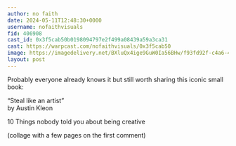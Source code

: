```yaml
---
author: no faith
date: 2024-05-11T12:48:30+0000
username: nofaithvisuals
fid: 406908
cast_id: 0x3f5cab50b0198094797e2f499a08439a59a3ca31
cast: https://warpcast.com/nofaithvisuals/0x3f5cab50
image: https://imagedelivery.net/BXluQx4ige9GuW0Ia56BHw/f93fd92f-c4a6-4ccc-7360-24cdd6a28800/original
layout: post
---
```

Probably everyone already knows it but still worth sharing this iconic small book:  
  
“Steal like an artist”  
by Austin Kleon  
  
10 Things nobody told you about being creative  
  
(collage with a few pages on the first comment)  

<img src='https://imagedelivery.net/BXluQx4ige9GuW0Ia56BHw/f93fd92f-c4a6-4ccc-7360-24cdd6a28800/original' alt='' referrerpolicy='no-referrer'/>
